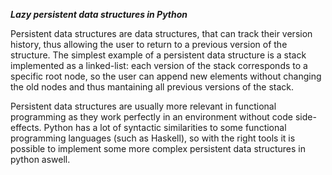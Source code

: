 ***Lazy persistent data structures in Python***

Persistent data structures are data structures, that can track their version history, thus allowing the user to return to a previous version of the structure.
The simplest example of a persistent data structure is a stack implemented as a linked-list: each version of the stack corresponds to a specific root node, so
the user can append new elements without changing the old nodes and thus mantaining all previous versions of the stack.

Persistent data structures are usually more relevant in functional programming as they work perfectly in an environment without code side-effects.
Python has a lot of syntactic similarities to some functional programming languages (such as Haskell), so with the right tools it is possible to
implement some more complex persistent data structures in python aswell. 
